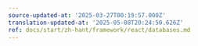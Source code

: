 ```yaml
---
source-updated-at: '2025-03-27T00:19:57.000Z'
translation-updated-at: '2025-05-08T20:24:50.626Z'
ref: docs/start/zh-hant/framework/react/databases.md
---
```

